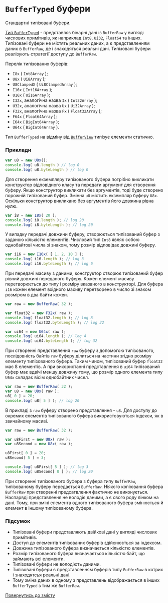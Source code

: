 # <code>BufferTyped</code> буфери

Стандартні типізовані буфери.

[Тип `BufferTyped`](https://developer.mozilla.org/en-US/docs/Web/JavaScript/Reference/Global_Objects/TypedArray) - представляє бінарні дані із `BufferRaw` у вигляді числових примітивів, як наприклад `Int8`, `Ui32`, `Float64` та інших. Типізовані буфери не містять реальних даних, а є представленням даних в `BufferRaw`, де і знаходяться реальні дані. Типізовані буфери реалізують стратегії доступу до `BufferRaw`.

Перелік типізованих буферів:

- `I8x` ( `Int8Array` );
- `U8x` ( `Ui8Array` );
- `U8ClampedX` ( `Ui8ClampedArray` );
- `I16x` ( `Int16Array` );
- `U16x` ( `Ui16Array` );
- `I32x`, аналогічна назва `Ix` ( `Int32Array` );
- `U32x`, аналогічна назва `Ux` ( `Ui32Array` );
- `F32x`, аналогічна назва `Fx` ( `Float32Array` );
- `F64x` ( `Float64Array` );
- `I64x` ( `BigInt64Array` );
- `U64x` ( `BigInt64Array` ).

Тип `BufferTyped` на відміну від [`BufferView`](./BufferView.md) типізує елементи статично.

### Приклади

```js
var u8 = new U8x();
console.log( u8.length ) // log 0
console.log( u8.byteLength ) // log 0
```

Для створення екземпляру типізованого буфера потрібно викликати конструктор відповідного класу та передати аргумент для створення буферу. Якщо конструктор викликати без аргументів, тоді буде створено порожній типізований буфер.
Змінна `u8` містить екземпляр буферу `U8x`. Оскільки конструктор викликано без аргументів його довжина рівна нулю.

```js
var i8 = new I8x( 20 );
console.log( i8.length ); // log 20
console.log( i8.byteLength ); // log 20
```

У випадку передачі довжини буферу, створюється типізований буфер з заданою кількістю елементів. Числовий тип `Int8` являє собою однобайтові числа зі знаком, тому розмір відповідає довжині буферу.

```js
var i16 = new I16x( [ 1, 2, 10 ] );
console.log( i16.length ); // log 3
console.log( i16.byteLength ); // log 6
```

При передачі масиву з даними, конструктор створює типізований буфер рівний довжині переданого буферу. Кожен елемент масиву перетворюється до типу і розміру вказаного в конструкторі. Для буфера `i16` кожен елемент вхідного масиву перетворено в число зі знаком розміром в два байти кожен.

```js
var raw = new BufferRaw( 32 );

var float32 = new F32x( raw );
console.log( float32.length ); // log 8
console.log( float32.byteLength ); // log 32

var ui64 = new U64x( raw );
console.log( ui64.length ); // log 4
console.log( ui64.byteLength ); // log 32
```

При створенні представлення `raw` буферу з допомогою типізованого, послідовність байтів `raw` буферу ділиться на частини згідно розміру елементу типізованого буфера. Таким чином, типізований буфер `float32` має 8 елементів. А при використанні представлення в `ui64` типізований буфер має вдвічі меншу довжину тому, що розмір одного елемента типу `U64x` складає вісім однобайтних чисел.

```js
var raw = new BufferRaw( 32 );
var u8 = new U8x( raw );
u8[ 0 ] = 20;
console.log( u8[ 5 ] ); // log 20
```

В прикладі з `raw` буферу створено представлення - `u8`. Для доступу до окремих елементів типізованого буфера використовуються індекси, як в звичайному масиві.

```js
var raw = new BufferRaw( 32 );

var u8First = new U8x( raw );
var u8Second = new U8x( raw );

u8First[ 0 ] = 20;
u8Second[ 5 ] = 3;

console.log( u8First[ 5 ] ); // log 3
console.log( u8Second[ 0 ] ); // log 20
```

При створенні типізованого буфера з буфера типу `BufferRaw`, типізованому буферу передається `BufferRaw`. Ніякого копіювання буфера `BufferRaw` при створенні предсатвлення фактично не виконується. Наспарвді представлення не володіє даними, а є свого роду лінком на дані. Тому, при зміні елемента одного типізованого буфера змінюється й елемент в іншому типізованому буфера.

### Підсумок

- Типізовані буфери представляють двійкові дані у вигляді числових примітивів.
- Доступ до елементів типізованих буферів здійснюється за індексом.
- Довжина типізованого буфера визначається кількістю елементів.
- Розмір типізованого буфера визначається кількістю байт, що займають всі елементи.
- Типізовані буфери не володіють даними.
- Типізовані буфери є представленням буферів типу `BufferRaw` в котрих і знаходятсья реальні дані.
- Тому зміна даних в одному з представлень відображається в інших `BufferTyped` з тим же `BufferRaw`.

[Повернутись до змісту](../README.md#Концепції)
